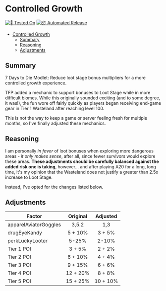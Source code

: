 # Controlled Growth

[![🧪 Tested On](https://img.shields.io/badge/🧪%20Tested%20On-A20.6%20b9-blue.svg)](https://7daystodie.com/) [![📦 Automated Release](https://github.com/jonathan-robertson/controlled-growth/actions/workflows/release.yml/badge.svg)](https://github.com/jonathan-robertson/controlled-growth/actions/workflows/release.yml)

- [Controlled Growth](#controlled-growth)
  - [Summary](#summary)
  - [Reasoning](#reasoning)
  - [Adjustments](#adjustments)

## Summary

7 Days to Die Modlet: Reduce loot stage bonus multipliers for a more controlled growth experience.

TFP added a mechanic to support bonuses to Loot Stage while in more difficult biomes. While this originally sounded exciting (and to some degree, it was!), the fun wore off fairly quickly as players began receiving end-game gear in Tier 1 Wasteland after reaching level 100.

This is not the way to keep a game or server feeling fresh for multiple months, so I've finally adjusted these mechanics.

## Reasoning

I am personally *in favor* of loot bonuses when exploring more dangerous areas - *it only makes sense*, after all, since fewer survivors would explore these areas. **These adjustments should be carefully balanced against the added risk one is taking**, however... and after playing A20 for a long, long time, it's my opinion that the Wasteland does not justify a greater than 2.5x increase to Loot Stage.

Instead, I've opted for the changes listed below.

## Adjustments

Factor | Original | Adjusted
--- | :---: | :---:
apparelAviatorGoggles | 3,5.2 | 1,3
drugEyeKandy | 5 + 10% | 3 + 5%
perkLuckyLooter | 5-25% | 2-10%
Tier 1 POI | 3 + 5% | 2 + 2%
Tier 2 POI | 6 + 10% | 4 + 4%
Tier 3 POI | 9 + 15% | 6 + 6%
Tier 4 POI | 12 + 20% | 8 + 8%
Tier 5 POI | 15 + 25% | 10 + 10%
